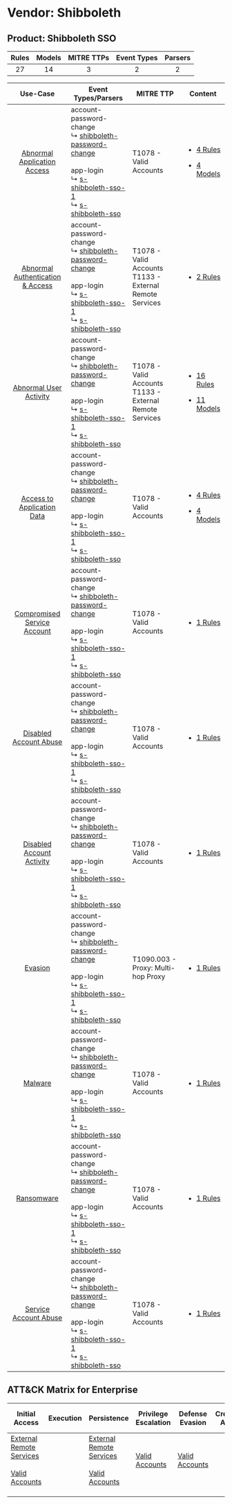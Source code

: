 Vendor: Shibboleth
==================
Product: Shibboleth SSO
-----------------------
| Rules | Models | MITRE TTPs | Event Types | Parsers |
|:-----:|:------:|:----------:|:-----------:|:-------:|
|  27   |   14   |     3      |      2      |    2    |

|                                           Use-Case                                           | Event Types/Parsers                                                                                                                                                                                                                                                                | MITRE TTP                                                      | Content                                                                                                                          |
|:--------------------------------------------------------------------------------------------:| ---------------------------------------------------------------------------------------------------------------------------------------------------------------------------------------------------------------------------------------------------------------------------------- | -------------------------------------------------------------- | -------------------------------------------------------------------------------------------------------------------------------- |
|      [Abnormal Application Access](../../../UseCases/uc_abnormal_application_access.md)      |  account-password-change<br> ↳ [shibboleth-password-change](Parsers/parserContent_shibboleth-password-change.md)<br><br> app-login<br> ↳ [s-shibboleth-sso-1](Parsers/parserContent_s-shibboleth-sso-1.md)<br> ↳ [s-shibboleth-sso](Parsers/parserContent_s-shibboleth-sso.md)<br> | T1078 - Valid Accounts<br>                                     | [<ul><li>4 Rules</li></ul><ul><li>4 Models</li></ul>](Rules_Models/r_m_shibboleth_shibboleth_sso_Abnormal_Application_Access.md) |
| [Abnormal Authentication & Access](../../../UseCases/uc_abnormal_authentication_&_access.md) |  account-password-change<br> ↳ [shibboleth-password-change](Parsers/parserContent_shibboleth-password-change.md)<br><br> app-login<br> ↳ [s-shibboleth-sso-1](Parsers/parserContent_s-shibboleth-sso-1.md)<br> ↳ [s-shibboleth-sso](Parsers/parserContent_s-shibboleth-sso.md)<br> | T1078 - Valid Accounts<br>T1133 - External Remote Services<br> | [<ul><li>2 Rules</li></ul>](Rules_Models/r_m_shibboleth_shibboleth_sso_Abnormal_Authentication_&_Access.md)                      |
|           [Abnormal User Activity](../../../UseCases/uc_abnormal_user_activity.md)           |  account-password-change<br> ↳ [shibboleth-password-change](Parsers/parserContent_shibboleth-password-change.md)<br><br> app-login<br> ↳ [s-shibboleth-sso-1](Parsers/parserContent_s-shibboleth-sso-1.md)<br> ↳ [s-shibboleth-sso](Parsers/parserContent_s-shibboleth-sso.md)<br> | T1078 - Valid Accounts<br>T1133 - External Remote Services<br> | [<ul><li>16 Rules</li></ul><ul><li>11 Models</li></ul>](Rules_Models/r_m_shibboleth_shibboleth_sso_Abnormal_User_Activity.md)    |
|       [Access to Application Data](../../../UseCases/uc_access_to_application_data.md)       |  account-password-change<br> ↳ [shibboleth-password-change](Parsers/parserContent_shibboleth-password-change.md)<br><br> app-login<br> ↳ [s-shibboleth-sso-1](Parsers/parserContent_s-shibboleth-sso-1.md)<br> ↳ [s-shibboleth-sso](Parsers/parserContent_s-shibboleth-sso.md)<br> | T1078 - Valid Accounts<br>                                     | [<ul><li>4 Rules</li></ul><ul><li>4 Models</li></ul>](Rules_Models/r_m_shibboleth_shibboleth_sso_Access_to_Application_Data.md)  |
|      [Compromised Service Account](../../../UseCases/uc_compromised_service_account.md)      |  account-password-change<br> ↳ [shibboleth-password-change](Parsers/parserContent_shibboleth-password-change.md)<br><br> app-login<br> ↳ [s-shibboleth-sso-1](Parsers/parserContent_s-shibboleth-sso-1.md)<br> ↳ [s-shibboleth-sso](Parsers/parserContent_s-shibboleth-sso.md)<br> | T1078 - Valid Accounts<br>                                     | [<ul><li>1 Rules</li></ul>](Rules_Models/r_m_shibboleth_shibboleth_sso_Compromised_Service_Account.md)                           |
|           [Disabled Account Abuse](../../../UseCases/uc_disabled_account_abuse.md)           |  account-password-change<br> ↳ [shibboleth-password-change](Parsers/parserContent_shibboleth-password-change.md)<br><br> app-login<br> ↳ [s-shibboleth-sso-1](Parsers/parserContent_s-shibboleth-sso-1.md)<br> ↳ [s-shibboleth-sso](Parsers/parserContent_s-shibboleth-sso.md)<br> | T1078 - Valid Accounts<br>                                     | [<ul><li>1 Rules</li></ul>](Rules_Models/r_m_shibboleth_shibboleth_sso_Disabled_Account_Abuse.md)                                |
|        [Disabled Account Activity](../../../UseCases/uc_disabled_account_activity.md)        |  account-password-change<br> ↳ [shibboleth-password-change](Parsers/parserContent_shibboleth-password-change.md)<br><br> app-login<br> ↳ [s-shibboleth-sso-1](Parsers/parserContent_s-shibboleth-sso-1.md)<br> ↳ [s-shibboleth-sso](Parsers/parserContent_s-shibboleth-sso.md)<br> | T1078 - Valid Accounts<br>                                     | [<ul><li>1 Rules</li></ul>](Rules_Models/r_m_shibboleth_shibboleth_sso_Disabled_Account_Activity.md)                             |
|                          [Evasion](../../../UseCases/uc_evasion.md)                          |  account-password-change<br> ↳ [shibboleth-password-change](Parsers/parserContent_shibboleth-password-change.md)<br><br> app-login<br> ↳ [s-shibboleth-sso-1](Parsers/parserContent_s-shibboleth-sso-1.md)<br> ↳ [s-shibboleth-sso](Parsers/parserContent_s-shibboleth-sso.md)<br> | T1090.003 - Proxy: Multi-hop Proxy<br>                         | [<ul><li>1 Rules</li></ul>](Rules_Models/r_m_shibboleth_shibboleth_sso_Evasion.md)                                               |
|                          [Malware](../../../UseCases/uc_malware.md)                          |  account-password-change<br> ↳ [shibboleth-password-change](Parsers/parserContent_shibboleth-password-change.md)<br><br> app-login<br> ↳ [s-shibboleth-sso-1](Parsers/parserContent_s-shibboleth-sso-1.md)<br> ↳ [s-shibboleth-sso](Parsers/parserContent_s-shibboleth-sso.md)<br> | T1078 - Valid Accounts<br>                                     | [<ul><li>1 Rules</li></ul>](Rules_Models/r_m_shibboleth_shibboleth_sso_Malware.md)                                               |
|                       [Ransomware](../../../UseCases/uc_ransomware.md)                       |  account-password-change<br> ↳ [shibboleth-password-change](Parsers/parserContent_shibboleth-password-change.md)<br><br> app-login<br> ↳ [s-shibboleth-sso-1](Parsers/parserContent_s-shibboleth-sso-1.md)<br> ↳ [s-shibboleth-sso](Parsers/parserContent_s-shibboleth-sso.md)<br> | T1078 - Valid Accounts<br>                                     | [<ul><li>1 Rules</li></ul>](Rules_Models/r_m_shibboleth_shibboleth_sso_Ransomware.md)                                            |
|            [Service Account Abuse](../../../UseCases/uc_service_account_abuse.md)            |  account-password-change<br> ↳ [shibboleth-password-change](Parsers/parserContent_shibboleth-password-change.md)<br><br> app-login<br> ↳ [s-shibboleth-sso-1](Parsers/parserContent_s-shibboleth-sso-1.md)<br> ↳ [s-shibboleth-sso](Parsers/parserContent_s-shibboleth-sso.md)<br> | T1078 - Valid Accounts<br>                                     | [<ul><li>1 Rules</li></ul>](Rules_Models/r_m_shibboleth_shibboleth_sso_Service_Account_Abuse.md)                                 |

ATT&CK Matrix for Enterprise
----------------------------
| Initial Access                                                                                                                                   | Execution | Persistence                                                                                                                                      | Privilege Escalation                                                | Defense Evasion                                                     | Credential Access | Discovery | Lateral Movement | Collection | Command and Control                                                                                                                       | Exfiltration | Impact |
| ------------------------------------------------------------------------------------------------------------------------------------------------ | --------- | ------------------------------------------------------------------------------------------------------------------------------------------------ | ------------------------------------------------------------------- | ------------------------------------------------------------------- | ----------------- | --------- | ---------------- | ---------- | ----------------------------------------------------------------------------------------------------------------------------------------- | ------------ | ------ |
| [External Remote Services](https://attack.mitre.org/techniques/T1133)<br><br>[Valid Accounts](https://attack.mitre.org/techniques/T1078)<br><br> |           | [External Remote Services](https://attack.mitre.org/techniques/T1133)<br><br>[Valid Accounts](https://attack.mitre.org/techniques/T1078)<br><br> | [Valid Accounts](https://attack.mitre.org/techniques/T1078)<br><br> | [Valid Accounts](https://attack.mitre.org/techniques/T1078)<br><br> |                   |           |                  |            | [Proxy: Multi-hop Proxy](https://attack.mitre.org/techniques/T1090/003)<br><br>[Proxy](https://attack.mitre.org/techniques/T1090)<br><br> |              |        |